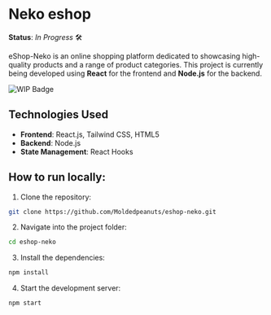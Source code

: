 # Neko eshop
**Status**: *In Progress* 🛠️

eShop-Neko is an online shopping platform dedicated to showcasing high-quality products and a range of product categories. This project is currently being developed using **React** for the frontend and **Node.js** for the backend.

![WIP Badge](https://img.shields.io/badge/Status-WIP-orange)


## Technologies Used
- **Frontend**: React.js, Tailwind CSS, HTML5
- **Backend**: Node.js
- **State Management**: React Hooks


## How to run locally:

1. Clone the repository:
```bash
git clone https://github.com/Moldedpeanuts/eshop-neko.git
```

2. Navigate into the project folder:
```bash
cd eshop-neko
```

3. Install the dependencies:
```bash
npm install
```

4. Start the development server:
```bash
npm start
```


